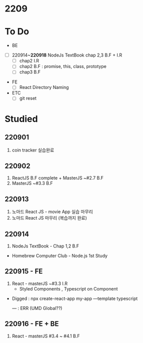 # 2209

# To Do

- BE
- [ ]  220914~**220918** NodeJs TextBook chap 2,3 B.F + I.R
    - [ ]  chap2 I.R
    - [ ]  chap2 B.F : promise, this, class, prototype
    - [ ]  chap3 B.F
    
- FE
    - [ ]  React Directory Naming
- ETC
    - [ ] git reset

# Studied

## 220901

1. coin tracker 실습완료

## 220902

1. ReactJS B.F complete + MasterJS ~#2.7 B.F
2. MasterJS ~#3.3 B.F

## 220913

1. 노마드 React JS  - movie App 실습 마무리
2. 노마드 React JS  마무리 (복습까지 완료)

## 220914

1. NodeJs TextBook - Chap 1,2 B.F
- Homebrew Computer Club - Node.js 1st Study

## 220915 - FE

1. React - masterJS ~#3.3 I.R
    - Styled Components , Typescript on Component
- Digged : npx create-react-app my-app —template typescript
    
    — : ERR (UMD Global??)

## 220916 - FE + BE

1. React - masterJS #3.4 ~ #4.1 B.F
